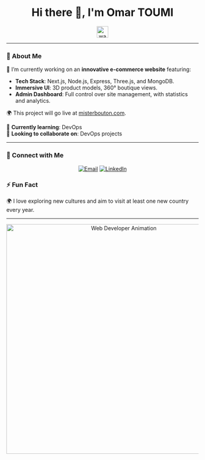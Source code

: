 <h1 align="center">Hi there 👋, I'm Omar TOUMI</h1>

<p align="center">
  <img src="https://media.giphy.com/media/hvRJCLFzcasrR4ia7z/giphy.gif" width="30" alt="wave"> <!-- Animated Wave Icon -->
</p>

---

### 🚀 About Me
🔭 I’m currently working on an **innovative e-commerce website** featuring:
- **Tech Stack**: Next.js, Node.js, Express, Three.js, and MongoDB.
- **Immersive UI**: 3D product models, 360° boutique views.
- **Admin Dashboard**: Full control over site management, with statistics and analytics.
  
🌍 This project will go live at [misterbouton.com](https://www.misterbouton.com/).

🌱 **Currently learning**: DevOps  
👯 **Looking to collaborate on**: DevOps projects  

---

### 💬 Connect with Me
<p align="center">
  <a href="mailto:omartoumi158@gmail.com"><img src="https://img.shields.io/badge/-Email-blue?style=flat-square&logo=gmail" alt="Email"></a>
  <a href="https://www.linkedin.com/in/toumiomar"><img src="https://img.shields.io/badge/-LinkedIn-blue?style=flat-square&logo=linkedin" alt="LinkedIn"></a>
</p>

### ⚡ Fun Fact
🌍 I love exploring new cultures and aim to visit at least one new country every year.

---

<p align="center">
  <img src="https://user-images.githubusercontent.com/.../web-dev-animation.gif" width="600" alt="Web Developer Animation"> <!-- Add relevant GIF for web dev -->
</p>
